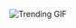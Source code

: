 ![Trending GIF](https://media0.giphy.com/media/v1.Y2lkPThiYjIxNzcycHZyMHRldDZ2bGZvaXU2d2d6ZWFrNWkzZ29raHB5eTIxczBpeWI1byZlcD12MV9naWZzX3NlYXJjaCZjdD1n/fryY00CO4xCz4uJuDQ/giphy.gif)
